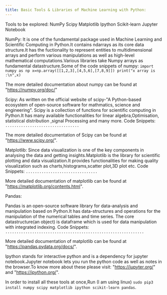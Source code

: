 ```yaml
---
title: Basic Tools & Libraries of Machine Learning with Python:
---
```

Tools to be explored:
NumPy 
Scipy
Matplotlib 
Ipython
Scikit-learn
Jupyter Notebook

NumPy:
It is one of the fundamental package used in Machine Learning and Scientific Computing in Python.It contains ndarrays as its core data structure.It has the fuctionality to represent entities to multidimensional arrays and perform various manipulations as well as high-level mathematical computations.Various libraries take Numpy arrays as fundamental datastructure.Some of the code snippets of numpy:
`import numpy as np
 x=np.array([[1,2,3],[4,5,6],[7,8,9]])
 print("x array is :\n",x)`
 
 The more detailed documentation about numpy can be found at "https://numpy.org/doc/"


Scipy:
As written on the official website of scipy-"A Python-based ecosystem of open-source software for mathmatics, science and engineering". Scipy is a collection of functions for scientific computing in Python.It has many available functionalities for linear algebra,Optimisation, statistical distribution ,signal Processing and many more.
Code Snippets:
`.................................`

The more detailed documentation of Scipy can be found at "https://www.scipy.org/".

Matplotlib:
Since data visualization is one of the key components in analysing the data and getting  insights.Matplotlib is the library for scientific plotting and data visualization.It provides functionalities for making quality visualization such as charts,histograms,scatter plot,3D plot etc.
Code Snippets:
`................................`

More detailed documentation of matplotlib can be found at "https://matplotlib.org/contents.html".

Pandas:

Pandas is an open-source software library for data-analysis and manipulation based on Python.It has data-structures and operations for the manipulation of the numerical tables and time series.
The core datastructure(an object) is dataframe which is used for data manipulation with integrated indexing.
Code Snippets:
`..............................................................`

More detailed documentation of matplotlib can be found at "https://pandas.pydata.org/docs/".




Ipython stands for interactive python and is a dependency for jupyter notebook.Jupyter notebook lets you run the python code as well as notes in the browser.To know more about these please visit:
"https://jupyter.org/" and "https://ipython.org/".

In order to install all these tools at once,Run  (I am using linux)
`sudo pip3 install numpy scipy matplotlib ipython scikit-learn pandas`.